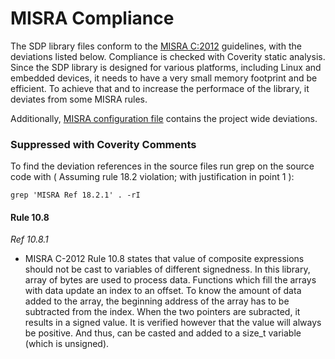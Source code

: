 # MISRA Compliance

The SDP library files conform to the [MISRA C:2012](https://www.misra.org.uk/misra-c)
guidelines, with the deviations listed below. Compliance is checked with Coverity static analysis.
Since the SDP library is designed for various platforms, including Linux and embedded devices, it
needs to have a very small memory footprint and be efficient. To achieve that and to increase the
performace of the library, it deviates from some MISRA rules.

Additionally, [MISRA configuration file](./test/coverity/misra.config) contains the project wide deviations.

### Suppressed with Coverity Comments
To find the deviation references in the source files run grep on the source code
with ( Assuming rule 18.2 violation; with justification in point 1 ):
```
grep 'MISRA Ref 18.2.1' . -rI
```
#### Rule 10.8

_Ref 10.8.1_

- MISRA C-2012 Rule 10.8 states that value of composite expressions should not be cast
  to variables of different signedness. In this library, array of bytes are used to
  process data. Functions which fill the arrays with data update an index to an
  offset. To know the amount of data added to the array, the beginning address of the
  array has to be subtracted from the index. When the two pointers are subracted, it
  results in a signed value. It is verified however that the value will always be positive.
  And thus, can be casted and added to a size_t variable (which is unsigned).
